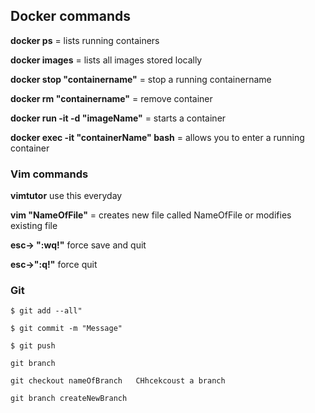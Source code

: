 ## Docker commands
**docker ps** = lists running containers


**docker images** = lists all images stored locally


**docker stop "containername"** = stop a running containername

**docker rm "containername"** = remove container

**docker run -it -d "imageName"** = starts a container

**docker exec -it "containerName" bash** = allows you to enter a running container

### Vim commands

**vimtutor** use this everyday


**vim "NameOfFile"** = creates new file called NameOfFile or modifies existing file

**esc-> ":wq!"** force save and quit

**esc->":q!"** force quit


### Git

    $ git add --all"

    $ git commit -m "Message"

    $ git push

    git branch

    git checkout nameOfBranch   CHhcekcoust a branch

    git branch createNewBranch
